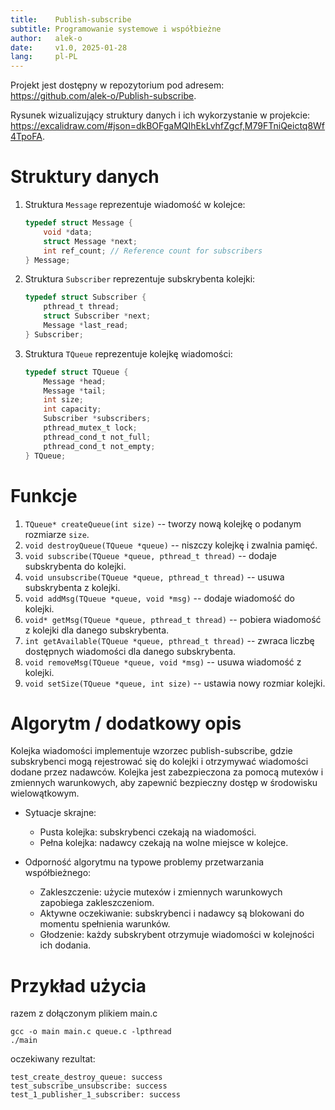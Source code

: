 ```yaml
---
title:    Publish-subscribe
subtitle: Programowanie systemowe i współbieżne
author:   alek-o
date:     v1.0, 2025-01-28
lang:     pl-PL
---
```



Projekt jest dostępny w repozytorium pod adresem:  
<https://github.com/alek-o/Publish-subscribe>.

Rysunek wizualizujący struktury danych i ich wykorzystanie w projekcie:   
<https://excalidraw.com/#json=dkBOFgaMQIhEkLvhfZgcf,M79FTniQeictq8Wf4TpoFA>.


# Struktury danych

1. Struktura `Message` reprezentuje wiadomość w kolejce:

   ```C
   typedef struct Message {
       void *data;
       struct Message *next;
       int ref_count; // Reference count for subscribers
   } Message;
   ```

2. Struktura `Subscriber` reprezentuje subskrybenta kolejki:

   ```C
   typedef struct Subscriber {
       pthread_t thread;
       struct Subscriber *next;
       Message *last_read;
   } Subscriber;
   ```

3. Struktura `TQueue` reprezentuje kolejkę wiadomości:

   ```C
   typedef struct TQueue {
       Message *head;
       Message *tail;
       int size;
       int capacity;
       Subscriber *subscribers;
       pthread_mutex_t lock;
       pthread_cond_t not_full;
       pthread_cond_t not_empty;
   } TQueue;
   ```

# Funkcje

1. `TQueue* createQueue(int size)` -- tworzy nową kolejkę o podanym rozmiarze `size`.
1. `void destroyQueue(TQueue *queue)` -- niszczy kolejkę i zwalnia pamięć.
1. `void subscribe(TQueue *queue, pthread_t thread)` -- dodaje subskrybenta do kolejki.
1. `void unsubscribe(TQueue *queue, pthread_t thread)` -- usuwa subskrybenta z kolejki.
1. `void addMsg(TQueue *queue, void *msg)` -- dodaje wiadomość do kolejki.
1. `void* getMsg(TQueue *queue, pthread_t thread)` -- pobiera wiadomość z kolejki dla danego subskrybenta.
1. `int getAvailable(TQueue *queue, pthread_t thread)` -- zwraca liczbę dostępnych wiadomości dla danego subskrybenta.
1. `void removeMsg(TQueue *queue, void *msg)` -- usuwa wiadomość z kolejki.
1. `void setSize(TQueue *queue, int size)` -- ustawia nowy rozmiar kolejki.


# Algorytm / dodatkowy opis

Kolejka wiadomości implementuje wzorzec publish-subscribe, gdzie subskrybenci mogą rejestrować się do kolejki i otrzymywać wiadomości dodane przez nadawców. Kolejka jest zabezpieczona za pomocą mutexów i zmiennych warunkowych, aby zapewnić bezpieczny dostęp w środowisku wielowątkowym.

* Sytuacje skrajne:
  * Pusta kolejka: subskrybenci czekają na wiadomości.
  * Pełna kolejka: nadawcy czekają na wolne miejsce w kolejce.

* Odporność algorytmu na typowe problemy przetwarzania współbieżnego:
  * Zakleszczenie: użycie mutexów i zmiennych warunkowych zapobiega zakleszczeniom.
  * Aktywne oczekiwanie: subskrybenci i nadawcy są blokowani do momentu spełnienia warunków.
  * Głodzenie: każdy subskrybent otrzymuje wiadomości w kolejności ich dodania.


# Przykład użycia

razem z dołączonym plikiem main.c

```
gcc -o main main.c queue.c -lpthread  
./main
```

oczekiwany rezultat:

```
test_create_destroy_queue: success  
test_subscribe_unsubscribe: success 
test_1_publisher_1_subscriber: success  
```
